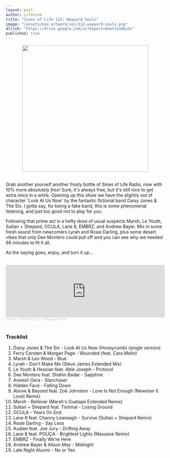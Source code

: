 ```yaml
---
layout: post
author: Lifesine
title: "Sines of Life 112: Wayward Souls"
image: "/assets/mix-artwork/sol/112-wayward-souls.png"
dllink: "https://drive.google.com/uc?export=download&id="
published: true
---
```


<div style="text-align:center"><img src="{{ page.image }}" width="400px" height="auto" /></div>
<br>

Grab another yourself another frosty bottle of Sines of Life Radio, now with 10% more _absolutely free!_ Sure, it's always free, but it's still nice to get extra once in a while. Opening up this show we have the slightly out of character 'Look At Us Now' by the fantastic fictional band Daisy Jones & The Six. I gotta say, for being a fake band, this is some phenomenal listening, and just too good not to play for you.

Following that prime act is a hefty dose of usual suspects Marsh, Le Youth, Sultan + Shepard, OCULA, Lane 8, EMBRZ, and Andrew Bayer. Mix in some fresh sound from newcomers Lyrah and Rosie Darling, plus some desert vibes that only Dee Montero could pull off and you can see why we needed 66 minutes to fit it all.

As the saying goes, enjoy, and turn it up...

<br>

<iframe width="100%" height="166" scrolling="no" frameborder="no" allow="autoplay" src="https://w.soundcloud.com/player/?url=https%3A//api.soundcloud.com/tracks/1512973870&color=%23ff562b&auto_play=false&hide_related=false&show_comments=true&show_user=true&show_reposts=false&show_teaser=true"></iframe><div style="font-size: 10px; color: #cccccc;line-break: anywhere;word-break: normal;overflow: hidden;white-space: nowrap;text-overflow: ellipsis; font-family: Interstate,Lucida Grande,Lucida Sans Unicode,Lucida Sans,Garuda,Verdana,Tahoma,sans-serif;font-weight: 100;"><a href="https://soundcloud.com/lifesine" title="Lifesine" target="_blank" style="color: #cccccc; text-decoration: none;">Lifesine</a> · <a href="https://soundcloud.com/lifesine/sines-of-life-112" title="Sines of Life 112: Wayward Souls" target="_blank" style="color: #cccccc; text-decoration: none;">Sines of Life 112: Wayward Souls</a></div>

<br>

### Tracklist

01. Daisy Jones & The Six - Look At Us Now (Honeycomb) (single version)
02. Ferry Corsten & Morgan Page - Wounded (feat. Cara Melin)
03. Marsh & Leo Wood - Blue
04. Lyrah - Don't Make Me (Steve James Extended Mix)
05. Le Youth & Hessian feat. Able Joseph - Protocol
06. Dee Montero feat. Shahin Badar - Sapphire
07. Aneesh Gera - Starchaser
08. Hidden Face - Falling Down
09. Above & Beyond feat. Zoë Johnston - Love Is Not Enough (Newman (I Love) Remix)
10. Marsh - Believer (Marsh's Guatape Extended Remix)
11. Sultan + Shepard feat. Tishmal - Losing Ground
12. OCULA - Years On End
13. Lane 8 feat. Channy Leaneagh - Survive (Sultan + Shepard Remix)
14. Rosie Darling - Say Less
15. Audien feat. Joe Jury - Drifting Away
16. Lane 8 feat. POLIÇA - Brightest Lights (Massane Remix)
17. EMBRZ - Finally We're Here
18. Andrew Bayer & Alison May - Midnight
19. Late Night Alumni - No or Yes

<br>
